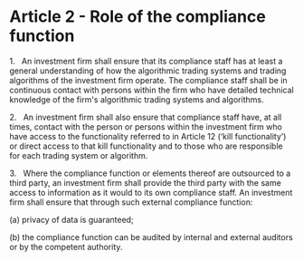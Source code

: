 # Article 2 - Role of the compliance function


1.   An investment firm shall ensure that its compliance staff has at least a general understanding of how the algorithmic trading systems and trading algorithms of the investment firm operate. The compliance staff shall be in continuous contact with persons within the firm who have detailed technical knowledge of the firm's algorithmic trading systems and algorithms.

2.   An investment firm shall also ensure that compliance staff have, at all times, contact with the person or persons within the investment firm who have access to the functionality referred to in Article 12 (‘kill functionality’) or direct access to that kill functionality and to those who are responsible for each trading system or algorithm.

3.   Where the compliance function or elements thereof are outsourced to a third party, an investment firm shall provide the third party with the same access to information as it would to its own compliance staff. An investment firm shall ensure that through such external compliance function:

(a) privacy of data is guaranteed;

(b) the compliance function can be audited by internal and external auditors or by the competent authority.
